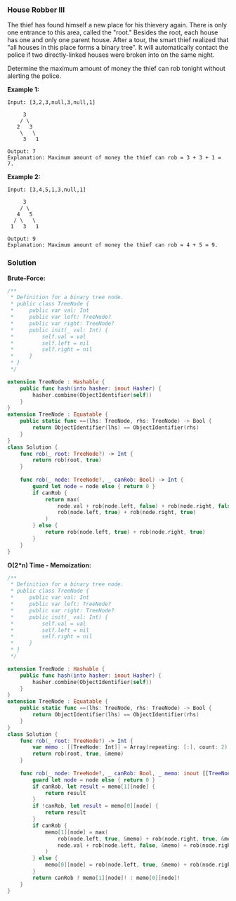 
### House Robber III

The thief has found himself a new place for his thievery again. There is only one entrance to this area, called the "root." Besides the root, each house has one and only one parent house. After a tour, the smart thief realized that "all houses in this place forms a binary tree". It will automatically contact the police if two directly-linked houses were broken into on the same night.

Determine the maximum amount of money the thief can rob tonight without alerting the police.

__Example 1:__
```
Input: [3,2,3,null,3,null,1]

     3
    / \
   2   3
    \   \ 
     3   1

Output: 7 
Explanation: Maximum amount of money the thief can rob = 3 + 3 + 1 = 7.
```
__Example 2:__
```
Input: [3,4,5,1,3,null,1]

     3
    / \
   4   5
  / \   \ 
 1   3   1

Output: 9
Explanation: Maximum amount of money the thief can rob = 4 + 5 = 9.
```

### Solution
__Brute-Force:__
```Swift
/**
 * Definition for a binary tree node.
 * public class TreeNode {
 *     public var val: Int
 *     public var left: TreeNode?
 *     public var right: TreeNode?
 *     public init(_ val: Int) {
 *         self.val = val
 *         self.left = nil
 *         self.right = nil
 *     }
 * }
 */

extension TreeNode : Hashable {
    public func hash(into hasher: inout Hasher) {
        hasher.combine(ObjectIdentifier(self))
    }
}
extension TreeNode : Equatable {
    public static func ==(lhs: TreeNode, rhs: TreeNode) -> Bool {
        return ObjectIdentifier(lhs) == ObjectIdentifier(rhs)
    }
}
class Solution {
    func rob(_ root: TreeNode?) -> Int {
        return rob(root, true)
    }
    
    func rob(_ node: TreeNode?, _ canRob: Bool) -> Int {
        guard let node = node else { return 0 }
        if canRob {
            return max(
                node.val + rob(node.left, false) + rob(node.right, false),
                rob(node.left, true) + rob(node.right, true)
            )
        } else {
            return rob(node.left, true) + rob(node.right, true)
        }
    }
}
```
__O(2*n) Time - Memoization:__
```Swift
/**
 * Definition for a binary tree node.
 * public class TreeNode {
 *     public var val: Int
 *     public var left: TreeNode?
 *     public var right: TreeNode?
 *     public init(_ val: Int) {
 *         self.val = val
 *         self.left = nil
 *         self.right = nil
 *     }
 * }
 */

extension TreeNode : Hashable {
    public func hash(into hasher: inout Hasher) {
        hasher.combine(ObjectIdentifier(self))
    }
}
extension TreeNode : Equatable {
    public static func ==(lhs: TreeNode, rhs: TreeNode) -> Bool {
        return ObjectIdentifier(lhs) == ObjectIdentifier(rhs)
    }
}
class Solution {
    func rob(_ root: TreeNode?) -> Int {
        var memo : [[TreeNode: Int]] = Array(repeating: [:], count: 2)
        return rob(root, true, &memo)
    }
    
    func rob(_ node: TreeNode?, _ canRob: Bool, _ memo: inout [[TreeNode: Int]]) -> Int {
        guard let node = node else { return 0 }
        if canRob, let result = memo[1][node] {
            return result
        }
        if !canRob, let result = memo[0][node] {
            return result
        }
        if canRob {
            memo[1][node] = max(
                rob(node.left, true, &memo) + rob(node.right, true, &memo),
                node.val + rob(node.left, false, &memo) + rob(node.right, false, &memo)
            )
        } else {
            memo[0][node] = rob(node.left, true, &memo) + rob(node.right, true, &memo)
        }
        return canRob ? memo[1][node]! : memo[0][node]!
    }
}
```